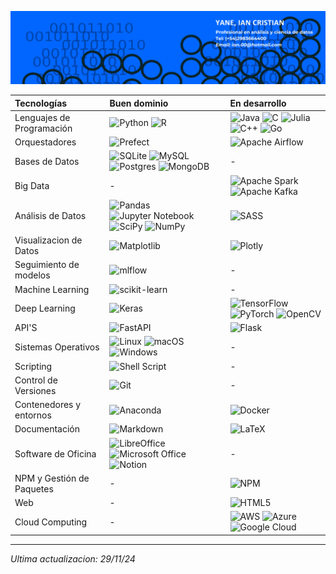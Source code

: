 ![portada](./banner_personal.png)

| Tecnologías               | Buen dominio                                            | En desarrollo              |
|:-------------------------  |:---------------------------------------------------|:---------------------------|
| Lenguajes de Programación | ![Python](https://img.shields.io/badge/Python-3670A0?style=for-the-badge&logo=python&logoColor=ffdd54) ![R](https://img.shields.io/badge/R-276DC3.svg?style=for-the-badge&logo=r&logoColor=white)  | ![Java](https://img.shields.io/badge/Java-%23ED8B00.svg?style=for-the-badge&logo=openjdk&logoColor=white) ![C](https://img.shields.io/badge/C-%2300599C.svg?style=for-the-badge&logo=c&logoColor=white) ![Julia](https://img.shields.io/badge/Julia-9558B2?style=for-the-badge&logo=julia&logoColor=white) ![C++](https://img.shields.io/badge/C++-%2300599C.svg?style=for-the-badge&logo=c%2B%2B&logoColor=white) ![Go](https://img.shields.io/badge/Go-%2300ADD8.svg?style=for-the-badge&logo=go&logoColor=white) |
| Orquestadores | ![Prefect](https://img.shields.io/badge/Prefect-%23ffffff.svg?style=for-the-badge&logo=prefect&logoColor=white) | ![Apache Airflow](https://img.shields.io/badge/Apache%20Airflow-017CEE?style=for-the-badge&logo=Apache%20Airflow&logoColor=white)|
| Bases de Datos            | ![SQLite](https://img.shields.io/badge/SQLite-%2307405e.svg?style=for-the-badge&logo=sqlite&logoColor=white) ![MySQL](https://img.shields.io/badge/MySQL-%2300f.svg?style=for-the-badge&logo=mysql&logoColor=white) ![Postgres](https://img.shields.io/badge/Postgres-%23316192.svg?style=for-the-badge&logo=postgresql&logoColor=white) ![MongoDB](https://img.shields.io/badge/MongoDB-%234ea94b.svg?style=for-the-badge&logo=mongodb&logoColor=white) | - |
| Big Data                  | - | ![Apache Spark](https://img.shields.io/badge/Apache%20Spark-FDEE21?style=flat-square&logo=apachespark&logoColor=black) ![Apache Kafka](https://img.shields.io/badge/Apache%20Kafka-000?style=for-the-badge&logo=apachekafka) |
| Análisis de Datos         | ![Pandas](https://img.shields.io/badge/Pandas-%23150458.svg?style=for-the-badge&logo=pandas&logoColor=white) ![Jupyter Notebook](https://img.shields.io/badge/Jupyter-%23FA0F00.svg?style=for-the-badge&logo=jupyter&logoColor=white) ![SciPy](https://img.shields.io/badge/SciPy-%230C55A5.svg?style=for-the-badge&logo=scipy&logoColor=%23white) ![NumPy](https://img.shields.io/badge/numpy-%23013243.svg?style=for-the-badge&logo=numpy&logoColor=white) | ![SASS](https://img.shields.io/badge/SASS-hotpink.svg?style=for-the-badge&logo=SASS&logoColor=white) |
| Visualizacion de Datos         | ![Matplotlib](https://img.shields.io/badge/Matplotlib-%23ffffff.svg?style=for-the-badge&logo=Matplotlib&logoColor=black) | ![Plotly](https://img.shields.io/badge/Plotly-%233F4F75.svg?style=for-the-badge&logo=plotly&logoColor=white) |
| Seguimiento de modelos          | ![mlflow](https://img.shields.io/badge/mlflow-%23d9ead3.svg?style=for-the-badge&logo=numpy&logoColor=blue) | - |
| Machine Learning          | ![scikit-learn](https://img.shields.io/badge/scikit--learn-%23F7931E.svg?style=for-the-badge&logo=scikit-learn&logoColor=white) | - |
| Deep Learning | ![Keras](https://img.shields.io/badge/Keras-%23D00000.svg?style=for-the-badge&logo=Keras&logoColor=white) | ![TensorFlow](https://img.shields.io/badge/TensorFlow-%23FF6F00.svg?style=for-the-badge&logo=TensorFlow&logoColor=white) ![PyTorch](https://img.shields.io/badge/PyTorch-%23EE4C2C.svg?style=for-the-badge&logo=PyTorch&logoColor=white) ![OpenCV](https://img.shields.io/badge/opencv-%23white.svg?style=for-the-badge&logo=opencv&logoColor=white) | 
| API'S | ![FastAPI](https://img.shields.io/badge/FastAPI-005571?style=for-the-badge&logo=fastapi) | ![Flask](https://img.shields.io/badge/flask-%23000.svg?style=for-the-badge&logo=flask&logoColor=white)|
| Sistemas Operativos       | ![Linux](https://img.shields.io/badge/Linux-FCC624?style=for-the-badge&logo=linux&logoColor=black) ![macOS](https://img.shields.io/badge/mac%20os-000000?style=for-the-badge&logo=macos&logoColor=F0F0F0) ![Windows](https://img.shields.io/badge/Windows-0078D6?style=for-the-badge&logo=windows&logoColor=white) | - |
| Scripting                 | ![Shell Script](https://img.shields.io/badge/Shell%20Script-%23121011.svg?style=for-the-badge&logo=gnu-bash&logoColor=white) | - |
| Control de Versiones      | ![Git](https://img.shields.io/badge/Git-%23F05033.svg?style=for-the-badge&logo=git&logoColor=white) | - |
| Contenedores y entornos   | ![Anaconda](https://img.shields.io/badge/Anaconda-%2344A833.svg?style=for-the-badge&logo=anaconda&logoColor=white) | ![Docker](https://img.shields.io/badge/Docker-%230db7ed.svg?style=for-the-badge&logo=docker&logoColor=white) |
| Documentación             | ![Markdown](https://img.shields.io/badge/Markdown-%23000000.svg?style=for-the-badge&logo=markdown&logoColor=white) | ![LaTeX](https://img.shields.io/badge/LaTeX-%23008080.svg?style=for-the-badge&logo=latex&logoColor=white) |
| Software de Oficina       | ![LibreOffice](https://img.shields.io/badge/LibreOffice-%2318A303?style=for-the-badge&logo=LibreOffice&logoColor=white) ![Microsoft Office](https://img.shields.io/badge/Microsoft%20Office-D83B01?style=for-the-badge&logo=microsoft-office&logoColor=white) ![Notion](https://img.shields.io/badge/Notion-%23000000.svg?style=for-the-badge&logo=notion&logoColor=white) | - |
| NPM y Gestión de Paquetes | - | ![NPM](https://img.shields.io/badge/NPM-%23CB3837.svg?style=for-the-badge&logo=npm&logoColor=white) |
| Web                       | - | ![HTML5](https://img.shields.io/badge/HTML5-%23E34F26.svg?style=for-the-badge&logo=html5&logoColor=white) |
| Cloud Computing           | - | ![AWS](https://img.shields.io/badge/AWS-%23FF9900.svg?style=for-the-badge&logo=amazon-aws&logoColor=white) ![Azure](https://img.shields.io/badge/azure-%230072C6.svg?style=for-the-badge&logo=microsoftazure&logoColor=white) ![Google Cloud](https://img.shields.io/badge/GoogleCloud-%234285F4.svg?style=for-the-badge&logo=google-cloud&logoColor=white) |


<!-- ![pixel separador](https://bitly.ws/UU24)  -->

---

_Ultima actualizacion: 29/11/24_
